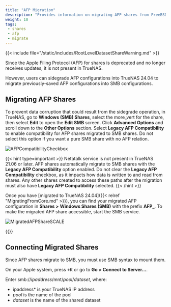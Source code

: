 ```yaml
---
title: "AFP Migration"
description: "Provides information on migrating AFP shares from FreeBSD- to Linux-based TrueNAS versions."
weight: 10
tags:
 - shares
 - afp
 - migrate
---
```


{{< include file="/static/includes/RootLevelDatasetShareWarning.md" >}}

Since the Apple Filing Protocol (AFP) for shares is deprecated and no longer receives updates, it is not present in TrueNAS.

However, users can sidegrade AFP configurations into TrueNAS 24.04 to migrate previously-saved AFP configurations into SMB configurations.

## Migrating AFP Shares

To prevent data corruption that could result from the sidegrade operation, in TrueNAS, go to **Windows (SMB) Shares**, select the <span class="material-icons">more_vert</span> for the share, then select **Edit** to open the **Edit SMB** screen.
Click **Advanced Options** and scroll down to the **Other Options** section.
Select **Legacy AFP Compatibility** to enable compatibility for AFP shares migrated to SMB shares.
Do not select this option if you want a pure SMB share with no AFP relation.

![AFPCompatibilityCheckbox](/images/SCALE/Shares/AFPCompatibilityCheckbox.png "AFP Compatibility Checkbox")

{{< hint type=important >}}
Netatalk service is not present in TrueNAS 21.06 or later.
AFP shares automatically migrate to SMB shares with the **Legacy AFP Compatibility** option enabled.
Do not clear the **Legacy AFP Compatibility** checkbox, as it impacts how data is written to and read from shares.
Any other shares created to access these paths after the migration must also have **Legacy AFP Compatibility** selected.
{{< /hint >}}

Once you have [migrated to TrueNAS 24.04]({{< relref "MigratingFromCore.md" >}}), you can find your migrated AFP configuration in **Shares >** **Windows Shares (SMB)** with the prefix **AFP_**.
To make the migrated AFP share accessible, start the SMB service.

![MigratedAFPShareSCALE](/images/SCALE/Shares/MigratedAFPShareSCALE.png "Migrated AFP Share")

{{<include file="/static/includes/addcolumnorganizer.md">}}

## Connecting Migrated Shares

Since AFP shares migrate to SMB, you must use SMB syntax to mount them.

On your Apple system, press <kbd><span class="iconify" data-icon="material-symbols:keyboard-command-key"></span>+K</kbd> or go to **Go > Connect to Server...**.

Enter smb://*ipaddress*/mnt/*pool*/*dataset*, where:

* ipaddress* is your TrueNAS IP address
* *pool* is the name of the pool
* *dataset* is the name of the shared dataset
